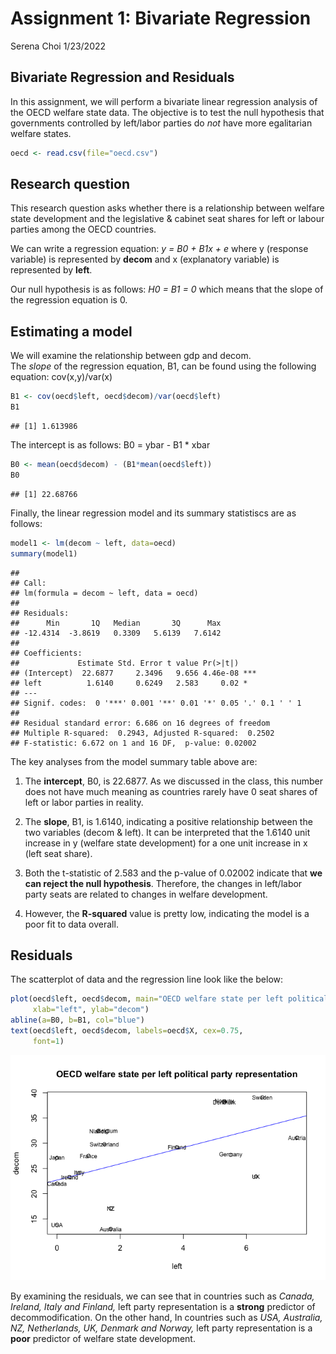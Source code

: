 Assignment 1: Bivariate Regression
================
Serena Choi
1/23/2022

## Bivariate Regression and Residuals

In this assignment, we will perform a bivariate linear regression
analysis of the OECD welfare state data. The objective is to test the
null hypothesis that governments controlled by left/labor parties do
*not* have more egalitarian welfare states.

``` r
oecd <- read.csv(file="oecd.csv")
```

## Research question

This research question asks whether there is a relationship between
welfare state development and the legislative & cabinet seat shares for
left or labour parties among the OECD countries.

We can write a regression equation: *y = B0 + B1x + e* where y (response
variable) is represented by **decom** and x (explanatory variable) is
represented by **left**.

Our null hypothesis is as follows: *H0 = B1 = 0* which means that the
slope of the regression equation is 0.

## Estimating a model

We will examine the relationship between gdp and decom.  
The *slope* of the regression equation, B1, can be found using the
following equation: cov(x,y)/var(x)

``` r
B1 <- cov(oecd$left, oecd$decom)/var(oecd$left)
B1
```

    ## [1] 1.613986

The intercept is as follows: B0 = ybar - B1 \* xbar

``` r
B0 <- mean(oecd$decom) - (B1*mean(oecd$left))
B0
```

    ## [1] 22.68766

Finally, the linear regression model and its summary statistiscs are as
follows:

``` r
model1 <- lm(decom ~ left, data=oecd)
summary(model1)
```

    ## 
    ## Call:
    ## lm(formula = decom ~ left, data = oecd)
    ## 
    ## Residuals:
    ##      Min       1Q   Median       3Q      Max 
    ## -12.4314  -3.8619   0.3309   5.6139   7.6142 
    ## 
    ## Coefficients:
    ##             Estimate Std. Error t value Pr(>|t|)    
    ## (Intercept)  22.6877     2.3496   9.656 4.46e-08 ***
    ## left          1.6140     0.6249   2.583     0.02 *  
    ## ---
    ## Signif. codes:  0 '***' 0.001 '**' 0.01 '*' 0.05 '.' 0.1 ' ' 1
    ## 
    ## Residual standard error: 6.686 on 16 degrees of freedom
    ## Multiple R-squared:  0.2943, Adjusted R-squared:  0.2502 
    ## F-statistic: 6.672 on 1 and 16 DF,  p-value: 0.02002

The key analyses from the model summary table above are:

1.  The **intercept**, B0, is 22.6877. As we discussed in the class,
    this number does not have much meaning as countries rarely have 0
    seat shares of left or labor parties in reality.

2.  The **slope**, B1, is 1.6140, indicating a positive relationship
    between the two variables (decom & left). It can be interpreted that
    the 1.6140 unit increase in y (welfare state development) for a one
    unit increase in x (left seat share).

3.  Both the t-statistic of 2.583 and the p-value of 0.02002 indicate
    that **we can reject the null hypothesis**. Therefore, the changes
    in left/labor party seats are related to changes in welfare
    development.

4.  However, the **R-squared** value is pretty low, indicating the model
    is a poor fit to data overall.

## Residuals

The scatterplot of data and the regression line look like the below:

``` r
plot(oecd$left, oecd$decom, main="OECD welfare state per left political party representation", 
     xlab="left", ylab="decom")
abline(a=B0, b=B1, col="blue")
text(oecd$left, oecd$decom, labels=oecd$X, cex=0.75, 
     font=1)
```

![](Assign1_Bivariate_Regression_files/figure-gfm/unnamed-chunk-5-1.png)<!-- -->

By examining the residuals, we can see that in countries such as
*Canada, Ireland, Italy and Finland,* left party representation is a
**strong** predictor of decommodification. On the other hand, In
countries such as *USA, Australia, NZ, Netherlands, UK, Denmark and
Norway,* left party representation is a **poor** predictor of welfare
state development.
